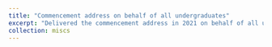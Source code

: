 ```yaml
---
title: "Commencement address on behalf of all undergraduates"
excerpt: "Delivered the commencement address in 2021 on behalf of all undergraduates in HUST. <br/><img src='/images/Commencement_50.jpg'>"
collection: miscs
---
```



